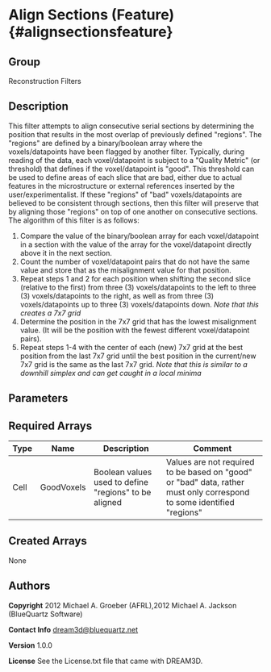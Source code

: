 Align Sections (Feature) {#alignsectionsfeature}
======

## Group ##
Reconstruction Filters

## Description ##
This filter attempts to align consecutive serial sections by determining the position that results in the most overlap
of previously defined "regions".  The "regions" are defined by a binary/boolean array where the voxels/datapoints have been flagged
by another filter.  Typically, during reading of the data, each voxel/datapoint is subject to a "Quality Metric" (or threshold) that 
defines if the voxel/datapoint is "good".  This threshold can be used to define areas of each slice that are bad, either due to actual 
features in the microstructure or external references inserted by the user/experimentalist.  If these "regions" of "bad" voxels/datapoints 
are believed to be consistent through sections, then this filter will preserve that by aligning those "regions" on top of one another on 
consecutive sections.
The algorithm of this filter is as follows:

1) Compare the value of the binary/boolean array for each voxel/datapoint in a section with the value of the array for the voxel/datapoint 
directly above it in the next section.  
2) Count the number of voxel/datapoint pairs that do not have the same value and store that as the misalignment value for that position.
3) Repeat steps 1 and 2 for each position when shifting the second slice (relative to the first) from three (3) voxels/datapoints to the left 
to three (3) voxels/datapoints to the right, as well as from three (3) voxels/datapoints up to three (3) voxels/datapoints down.
*Note that this creates a 7x7 grid*
4) Determine the position in the 7x7 grid that has the lowest misalignment value. (It will be the position with the fewest different voxel/datapoint pairs).
5) Repeat steps 1-4 with the center of each (new) 7x7 grid at the best position from the last 7x7 grid until the best position in the current/new 7x7 grid is the same
as the last 7x7 grid.
*Note that this is similar to a downhill simplex and can get caught in a local minima*

  


## Parameters ##

## Required Arrays ##

| Type | Name | Description | Comment |
|------|------|-------------|---------|
| Cell | GoodVoxels | Boolean values used to define "regions" to be aligned | Values are not required to be based on "good" or "bad" data, rather must only correspond to some identified "regions"  |

## Created Arrays ##
None


## Authors ##

**Copyright** 2012 Michael A. Groeber (AFRL),2012 Michael A. Jackson (BlueQuartz Software)

**Contact Info** dream3d@bluequartz.net

**Version** 1.0.0

**License**  See the License.txt file that came with DREAM3D.



